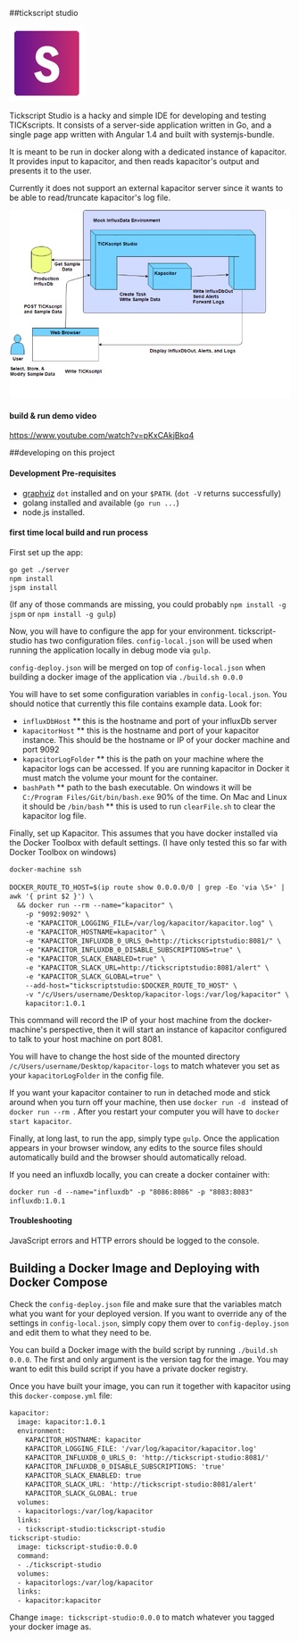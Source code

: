 ##tickscript studio

![logo](readme/studio.png)

Tickscript Studio is a hacky and simple IDE for developing and testing TICKscripts. It consists of a server-side application written in Go, and a single page app written with Angular 1.4 and built with systemjs-bundle.

It is meant to be run in docker along with a dedicated instance of kapacitor. It provides input to kapacitor, and then reads kapacitor's output and presents it to the user.

Currently it does not support an external kapacitor server since it wants to be able to read/truncate kapacitor's log file.

![flow diagram](static/images/flow-diagram.png)

#### build & run demo video

https://www.youtube.com/watch?v=pKxCAkjBkq4

##developing on this project

#### Development Pre-requisites

  * [graphviz](http://www.graphviz.org/Download..php) `dot` installed and on your `$PATH`. (`dot -V` returns successfully)
  * golang installed and available (`go run ...`)
  * node.js installed.

#### first time local build and run process

First set up the app:

```
go get ./server
npm install
jspm install
```

(If any of those commands are missing, you could probably `npm install -g jspm` or `npm install -g gulp`)

Now, you will have to configure the app for your environment. tickscript-studio has two configuration files. `config-local.json` will be used when running the application locally in debug mode via `gulp`.

`config-deploy.json` will be merged on top of `config-local.json` when building a docker image of the application via `./build.sh 0.0.0`

You will have to set some configuration variables in `config-local.json`. You should notice that currently this file contains example data. Look for:

* `influxDbHost`
** this is the hostname and port of your influxDb server
* `kapacitorHost`
** this is the hostname and port of your kapacitor instance. This should be the hostname or IP of your docker machine and port 9092
* `kapacitorLogFolder`
** this is the path on your machine where the kapacitor logs can be accessed. If you are running kapacitor in Docker it must match the volume your mount for the container.
* `bashPath`
** path to the bash executable. On windows it will be `C:/Program Files/Git/bin/bash.exe` 90% of the time. On Mac and Linux it should be `/bin/bash`
** this is used to run `clearFile.sh` to clear the kapacitor log file.

Finally, set up Kapacitor. This assumes that you have docker installed via the Docker Toolbox with default settings.
(I have only tested this so far with Docker Toolbox on windows)

```
docker-machine ssh

DOCKER_ROUTE_TO_HOST=$(ip route show 0.0.0.0/0 | grep -Eo 'via \S+' | awk '{ print $2 }') \
  && docker run --rm --name="kapacitor" \
    -p "9092:9092" \
    -e "KAPACITOR_LOGGING_FILE=/var/log/kapacitor/kapacitor.log" \
    -e "KAPACITOR_HOSTNAME=kapacitor" \
    -e "KAPACITOR_INFLUXDB_0_URLS_0=http://tickscriptstudio:8081/" \
    -e "KAPACITOR_INFLUXDB_0_DISABLE_SUBSCRIPTIONS=true" \
    -e "KAPACITOR_SLACK_ENABLED=true" \
    -e "KAPACITOR_SLACK_URL=http://tickscriptstudio:8081/alert" \
    -e "KAPACITOR_SLACK_GLOBAL=true" \
    --add-host="tickscriptstudio:$DOCKER_ROUTE_TO_HOST" \
    -v "/c/Users/username/Desktop/kapacitor-logs:/var/log/kapacitor" \
    kapacitor:1.0.1
```

This command will record the IP of your host machine from the docker-machine's perspective, then it will start an instance of kapacitor configured to talk to your host machine on port 8081.

You will have to change the host side of the mounted directory `/c/Users/username/Desktop/kapacitor-logs` to match whatever you set as your `kapacitorLogFolder` in the config file.

If you want your kapacitor container to run in detached mode and stick around when you turn off your machine, then use  `docker run -d ` instead of `docker run --rm `. After you restart your computer you will have to `docker start kapacitor`.

Finally, at long last, to run the app, simply type `gulp`. Once the application appears in your browser window, any edits to the source files should automatically build and the browser should automatically reload.

If you need an influxdb locally, you can create a docker container with:

```
docker run -d --name="influxdb" -p "8086:8086" -p "8083:8083" influxdb:1.0.1
```

#### Troubleshooting

JavaScript errors and HTTP errors should be logged to the console.

## Building a Docker Image and Deploying with Docker Compose

Check the `config-deploy.json` file and make sure that the variables match what you want for your deployed version. If you want to override any of the settings in `config-local.json`, simply copy them over to `config-deploy.json` and edit them to what they need to be.

You can build a Docker image with the build script by running `./build.sh 0.0.0`. The first and only argument is the version tag for the image. You may want to edit this build script if you have a private docker registry.

Once you have built your image, you can run it together with kapacitor using this `docker-compose.yml` file:

```
kapacitor:
  image: kapacitor:1.0.1
  environment:
    KAPACITOR_HOSTNAME: kapacitor
    KAPACITOR_LOGGING_FILE: '/var/log/kapacitor/kapacitor.log'
    KAPACITOR_INFLUXDB_0_URLS_0: 'http://tickscript-studio:8081/'
    KAPACITOR_INFLUXDB_0_DISABLE_SUBSCRIPTIONS: 'true'
    KAPACITOR_SLACK_ENABLED: true
    KAPACITOR_SLACK_URL: 'http://tickscript-studio:8081/alert'
    KAPACITOR_SLACK_GLOBAL: true
  volumes:
  - kapacitorlogs:/var/log/kapacitor
  links:
  - tickscript-studio:tickscript-studio
tickscript-studio:
  image: tickscript-studio:0.0.0
  command:
  - ./tickscript-studio
  volumes:
  - kapacitorlogs:/var/log/kapacitor
  links:
  - kapacitor:kapacitor
```

Change `image: tickscript-studio:0.0.0` to match whatever you tagged your docker image as.
